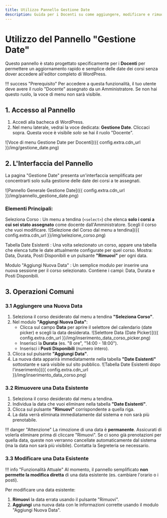 ```yaml
---
title: Utilizzo Pannello Gestione Date
description: Guida per i Docenti su come aggiungere, modificare e rimuovere le date dei corsi assegnati tramite il pannello dedicato.
---
```


# Utilizzo del Pannello "Gestione Date"

Questo pannello è stato progettato specificamente per i **Docenti** per permettere un aggiornamento rapido e semplice delle date dei corsi senza dover accedere all'editor completo di WordPress.

!!! success "Prerequisito"
    Per accedere a questa funzionalità, il tuo utente deve avere il ruolo "Docente" assegnato da un Amministratore. Se non hai questo ruolo, la voce di menu non sarà visibile.

## 1. Accesso al Pannello

1.  Accedi alla bacheca di WordPress.
2.  Nel menu laterale, vedrai la voce dedicata: **Gestione Date**. Cliccaci sopra. Questa voce è visibile *solo* se hai il ruolo "Docente".

![Voce di menu Gestione Date per Docenti]({{ config.extra.cdn_url }}/img/gestione_date.png)

## 2. L'Interfaccia del Pannello

La pagina "Gestione Date" presenta un'interfaccia semplificata per concentrarti solo sulla gestione delle date dei corsi a te assegnati.

![Pannello Generale Gestione Date]({{ config.extra.cdn_url }}/img/pannello_gestione_date.png)

### Elementi Principali:

Seleziona Corso
:   Un menu a tendina (`<select>`) che elenca **solo i corsi a cui sei stato assegnato** come docente dall'Amministratore. Scegli il corso che vuoi modificare.
    ![Selezione del Corso dal menu a tendina]({{ config.extra.cdn_url }}/img/selezione_corso.png)

Tabella Date Esistenti
:   Una volta selezionato un corso, appare una tabella che elenca tutte le date attualmente configurate per quel corso. Mostra: Data, Durata, Posti Disponibili e un pulsante **"Rimuovi"** per ogni data.

Modulo "Aggiungi Nuova Data"
:   Un semplice modulo per inserire una nuova sessione per il corso selezionato. Contiene i campi: Data, Durata e Posti Disponibili.

## 3. Operazioni Comuni

### 3.1 Aggiungere una Nuova Data

1.  Seleziona il corso desiderato dal menu a tendina **"Seleziona Corso"**.
2.  Nel modulo **"Aggiungi Nuova Data"**:
    * Clicca sul campo **Data** per aprire il selettore del calendario (date picker) e scegli la data desiderata.
        ![Selettore Data (Date Picker)]({{ config.extra.cdn_url }}/img/inserimento_data_corso_picker.png)
    * Inserisci la **Durata** (es. "8 ore", "14:00 - 18:00").
    * Inserisci i **Posti Disponibili** (numero intero).
3.  Clicca sul pulsante **"Aggiungi Data"**.
4.  La nuova data apparirà immediatamente nella tabella **"Date Esistenti"** sottostante e sarà visibile sul sito pubblico.
    ![Tabella Date Esistenti dopo l'inserimento]({{ config.extra.cdn_url }}/img/inserimento_data_corso.png)

### 3.2 Rimuovere una Data Esistente

1.  Seleziona il corso desiderato dal menu a tendina.
2.  Individua la data che vuoi eliminare nella tabella **"Date Esistenti"**.
3.  Clicca sul pulsante **"Rimuovi"** corrispondente a quella riga.
4.  La data verrà eliminata immediatamente dal sistema e non sarà più prenotabile.

!!! danger "Attenzione"
    La rimozione di una data è **permanente**. Assicurati di volerla eliminare prima di cliccare "Rimuovi". Se ci sono già prenotazioni per quella data, queste non verranno cancellate automaticamente dal sistema (ma la data non sarà più visibile). Contatta la Segreteria se necessario.

### 3.3 Modificare una Data Esistente

!!! info "Funzionalità Attuale"
    Al momento, il pannello semplificato **non permette la modifica diretta** di una data esistente (es. cambiare l'orario o i posti).

Per modificare una data esistente:

1.  **Rimuovi** la data errata usando il pulsante "Rimuovi".
2.  **Aggiungi** una nuova data con le informazioni corrette usando il modulo "Aggiungi Nuova Data".